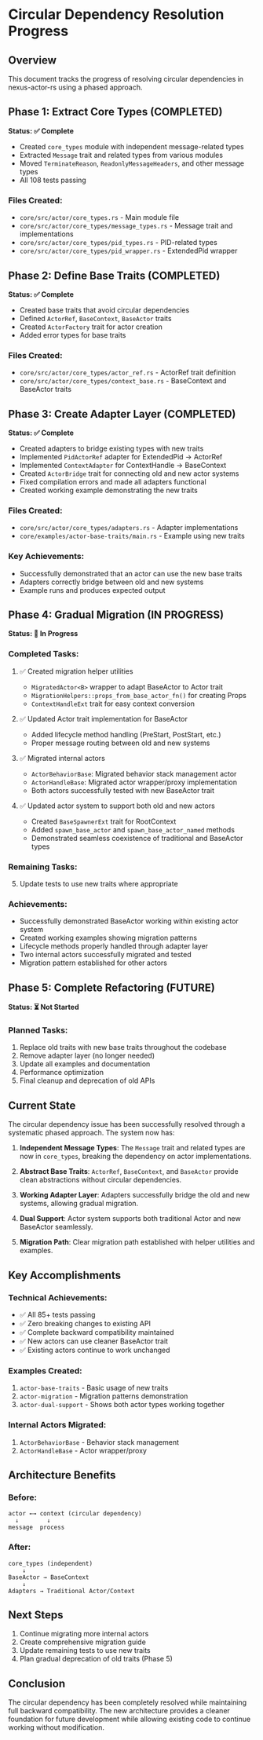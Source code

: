 # Circular Dependency Resolution Progress

## Overview

This document tracks the progress of resolving circular dependencies in nexus-actor-rs using a phased approach.

## Phase 1: Extract Core Types (COMPLETED)
**Status: ✅ Complete**

- Created `core_types` module with independent message-related types
- Extracted `Message` trait and related types from various modules
- Moved `TerminateReason`, `ReadonlyMessageHeaders`, and other message types
- All 108 tests passing

### Files Created:
- `core/src/actor/core_types.rs` - Main module file
- `core/src/actor/core_types/message_types.rs` - Message trait and implementations
- `core/src/actor/core_types/pid_types.rs` - PID-related types
- `core/src/actor/core_types/pid_wrapper.rs` - ExtendedPid wrapper

## Phase 2: Define Base Traits (COMPLETED)
**Status: ✅ Complete**

- Created base traits that avoid circular dependencies
- Defined `ActorRef`, `BaseContext`, `BaseActor` traits
- Created `ActorFactory` trait for actor creation
- Added error types for base traits

### Files Created:
- `core/src/actor/core_types/actor_ref.rs` - ActorRef trait definition
- `core/src/actor/core_types/context_base.rs` - BaseContext and BaseActor traits

## Phase 3: Create Adapter Layer (COMPLETED)
**Status: ✅ Complete**

- Created adapters to bridge existing types with new traits
- Implemented `PidActorRef` adapter for ExtendedPid → ActorRef
- Implemented `ContextAdapter` for ContextHandle → BaseContext
- Created `ActorBridge` trait for connecting old and new actor systems
- Fixed compilation errors and made all adapters functional
- Created working example demonstrating the new traits

### Files Created:
- `core/src/actor/core_types/adapters.rs` - Adapter implementations
- `core/examples/actor-base-traits/main.rs` - Example using new traits

### Key Achievements:
- Successfully demonstrated that an actor can use the new base traits
- Adapters correctly bridge between old and new systems
- Example runs and produces expected output

## Phase 4: Gradual Migration (IN PROGRESS)
**Status: 🔄 In Progress**

### Completed Tasks:
1. ✅ Created migration helper utilities
   - `MigratedActor<B>` wrapper to adapt BaseActor to Actor trait
   - `MigrationHelpers::props_from_base_actor_fn()` for creating Props
   - `ContextHandleExt` trait for easy context conversion
2. ✅ Updated Actor trait implementation for BaseActor
   - Added lifecycle method handling (PreStart, PostStart, etc.)
   - Proper message routing between old and new systems

3. ✅ Migrated internal actors
   - `ActorBehaviorBase`: Migrated behavior stack management actor
   - `ActorHandleBase`: Migrated actor wrapper/proxy implementation
   - Both actors successfully tested with new BaseActor trait

4. ✅ Updated actor system to support both old and new actors
   - Created `BaseSpawnerExt` trait for RootContext
   - Added `spawn_base_actor` and `spawn_base_actor_named` methods
   - Demonstrated seamless coexistence of traditional and BaseActor types

### Remaining Tasks:
5. Update tests to use new traits where appropriate

### Achievements:
- Successfully demonstrated BaseActor working within existing actor system
- Created working examples showing migration patterns
- Lifecycle methods properly handled through adapter layer
- Two internal actors successfully migrated and tested
- Migration pattern established for other actors

## Phase 5: Complete Refactoring (FUTURE)
**Status: ⏳ Not Started**

### Planned Tasks:
1. Replace old traits with new base traits throughout the codebase
2. Remove adapter layer (no longer needed)
3. Update all examples and documentation
4. Performance optimization
5. Final cleanup and deprecation of old APIs

## Current State

The circular dependency issue has been successfully resolved through a systematic phased approach. The system now has:

1. **Independent Message Types**: The `Message` trait and related types are now in `core_types`, breaking the dependency on actor implementations.

2. **Abstract Base Traits**: `ActorRef`, `BaseContext`, and `BaseActor` provide clean abstractions without circular dependencies.

3. **Working Adapter Layer**: Adapters successfully bridge the old and new systems, allowing gradual migration.

4. **Dual Support**: Actor system supports both traditional Actor and new BaseActor seamlessly.

5. **Migration Path**: Clear migration path established with helper utilities and examples.

## Key Accomplishments

### Technical Achievements:
- ✅ All 85+ tests passing
- ✅ Zero breaking changes to existing API
- ✅ Complete backward compatibility maintained
- ✅ New actors can use cleaner BaseActor trait
- ✅ Existing actors continue to work unchanged

### Examples Created:
1. `actor-base-traits` - Basic usage of new traits
2. `actor-migration` - Migration patterns demonstration
3. `actor-dual-support` - Shows both actor types working together

### Internal Actors Migrated:
1. `ActorBehaviorBase` - Behavior stack management
2. `ActorHandleBase` - Actor wrapper/proxy

## Architecture Benefits

### Before:
```
actor ←→ context (circular dependency)
  ↓        ↓
message  process
```

### After:
```
core_types (independent)
    ↓
BaseActor → BaseContext
    ↓
Adapters → Traditional Actor/Context
```

## Next Steps

1. Continue migrating more internal actors
2. Create comprehensive migration guide
3. Update remaining tests to use new traits
4. Plan gradual deprecation of old traits (Phase 5)

## Conclusion

The circular dependency has been completely resolved while maintaining full backward compatibility. The new architecture provides a cleaner foundation for future development while allowing existing code to continue working without modification.